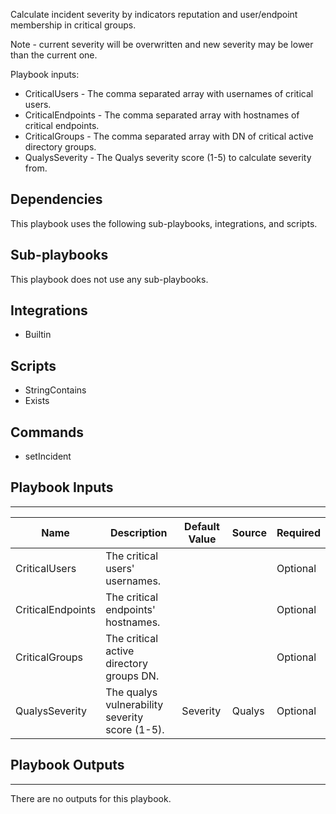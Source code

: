 Calculate incident severity by indicators reputation and user/endpoint membership in critical groups.

Note - current severity will be overwritten and new severity may be lower than the current one.

Playbook inputs:
* CriticalUsers - The comma separated array with usernames of critical users.
* CriticalEndpoints - The comma separated array with hostnames of critical endpoints.
* CriticalGroups - The comma separated array with DN of critical active directory groups.
* QualysSeverity - The Qualys severity score (1-5) to calculate severity from.

## Dependencies
This playbook uses the following sub-playbooks, integrations, and scripts.

## Sub-playbooks
This playbook does not use any sub-playbooks.

## Integrations
* Builtin

## Scripts
* StringContains
* Exists

## Commands
* setIncident

## Playbook Inputs
---

| **Name** | **Description** | **Default Value** | **Source** | **Required** |
| --- | --- | --- | --- | --- |
| CriticalUsers | The critical users' usernames. |  |  | Optional |
| CriticalEndpoints | The critical endpoints' hostnames. |  |  | Optional |
| CriticalGroups | The critical active directory groups DN. |  |  | Optional |
| QualysSeverity | The qualys vulnerability severity score \(1\-5\). | Severity | Qualys | Optional |

## Playbook Outputs
---
There are no outputs for this playbook.

<!-- Playbook PNG image comes here -->
